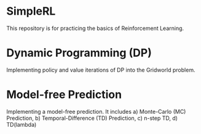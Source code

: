 # SimpleRL
This repository is for practicing the basics of Reinforcement Learning.

# Dynamic Programming (DP)
Implementing policy and value iterations of DP into the Gridworld problem.

# Model-free Prediction
Implementing a model-free prediction.
It includes
a) Monte-Carlo (MC) Prediction, 
b) Temporal-Difference (TD) Prediction, 
c) n-step TD,
d) TD(lambda)
